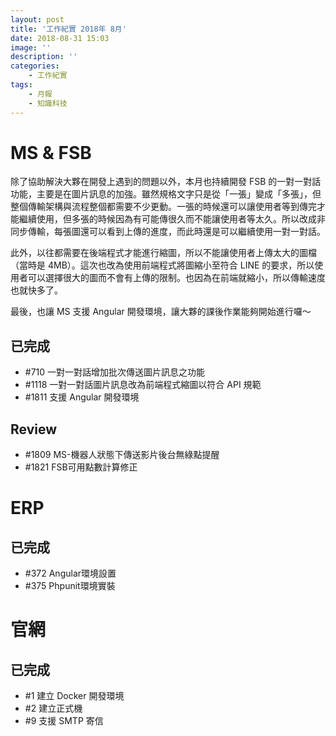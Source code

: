 ```yaml
---
layout: post
title: '工作紀實 2018年 8月'
date: 2018-08-31 15:03
image: ''
description: ''
categories:
    - 工作紀實
tags:
    - 月報
    - 知識科技
---
```

# MS & FSB

除了協助解決大夥在開發上遇到的問題以外，本月也持續開發 FSB 的一對一對話功能，主要是在圖片訊息的加強。雖然規格文字只是從「一張」變成「多張」，但整個傳輸架構與流程整個都需要不少更動。一張的時候還可以讓使用者等到傳完才能繼續使用，但多張的時候因為有可能傳很久而不能讓使用者等太久。所以改成非同步傳輸，每張圖還可以看到上傳的進度，而此時還是可以繼續使用一對一對話。

此外，以往都需要在後端程式才能進行縮圖，所以不能讓使用者上傳太大的圖檔（當時是 4MB）。這次也改為使用前端程式將圖縮小至符合 LINE 的要求，所以使用者可以選擇很大的圖而不會有上傳的限制。也因為在前端就縮小，所以傳輸速度也就快多了。

最後，也讓 MS 支援 Angular 開發環境，讓大夥的課後作業能夠開始進行囉～

## 已完成

* #710 一對一對話增加批次傳送圖片訊息之功能
* #1118 一對一對話圖片訊息改為前端程式縮圖以符合 API 規範
* #1811 支援 Angular 開發環境

## Review

* #1809 MS-機器人狀態下傳送影片後台無綠點提醒
* #1821 FSB可用點數計算修正

# ERP

## 已完成

* #372 Angular環境設置
* #375 Phpunit環境實裝

# 官網

## 已完成

* #1 建立 Docker 開發環境
* #2 建立正式機
* #9 支援 SMTP 寄信
